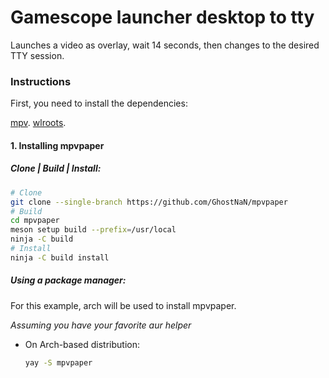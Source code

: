 # Gamescope launcher desktop to tty

Launches a video as overlay, wait 14 seconds, then changes to the desired TTY session.

### Instructions

First, you need to install the dependencies:

[mpv](https://github.com/mpv-player/mpv).
[wlroots](https://gitlab.freedesktop.org/wlroots/wlroots).

#### 1. Installing mpvpaper

##### Clone | Build | Install:

 ```bash
# Clone
git clone --single-branch https://github.com/GhostNaN/mpvpaper
# Build
cd mpvpaper
meson setup build --prefix=/usr/local
ninja -C build
# Install
ninja -C build install
  ```

##### Using a package manager:

For this example, arch will be used to install mpvpaper.

*Assuming you have your favorite aur helper*
* On Arch-based distribution:

  ```bash
  yay -S mpvpaper
  ```

